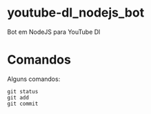 # youtube-dl_nodejs_bot
Bot em NodeJS para YouTube Dl
# Comandos
Alguns comandos:
```
git status
git add
git commit
```
